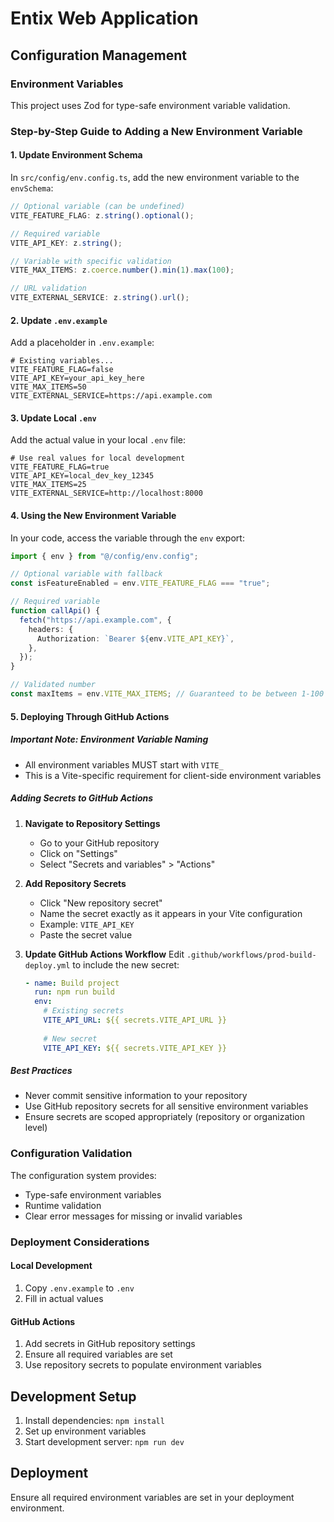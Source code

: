 # Entix Web Application

## Configuration Management

### Environment Variables

This project uses Zod for type-safe environment variable validation.

### Step-by-Step Guide to Adding a New Environment Variable

#### 1. Update Environment Schema

In `src/config/env.config.ts`, add the new environment variable to the `envSchema`:

```typescript
// Optional variable (can be undefined)
VITE_FEATURE_FLAG: z.string().optional();

// Required variable
VITE_API_KEY: z.string();

// Variable with specific validation
VITE_MAX_ITEMS: z.coerce.number().min(1).max(100);

// URL validation
VITE_EXTERNAL_SERVICE: z.string().url();
```

#### 2. Update `.env.example`

Add a placeholder in `.env.example`:

```shell
# Existing variables...
VITE_FEATURE_FLAG=false
VITE_API_KEY=your_api_key_here
VITE_MAX_ITEMS=50
VITE_EXTERNAL_SERVICE=https://api.example.com
```

#### 3. Update Local `.env`

Add the actual value in your local `.env` file:

```shell
# Use real values for local development
VITE_FEATURE_FLAG=true
VITE_API_KEY=local_dev_key_12345
VITE_MAX_ITEMS=25
VITE_EXTERNAL_SERVICE=http://localhost:8000
```

#### 4. Using the New Environment Variable

In your code, access the variable through the `env` export:

```typescript
import { env } from "@/config/env.config";

// Optional variable with fallback
const isFeatureEnabled = env.VITE_FEATURE_FLAG === "true";

// Required variable
function callApi() {
  fetch("https://api.example.com", {
    headers: {
      Authorization: `Bearer ${env.VITE_API_KEY}`,
    },
  });
}

// Validated number
const maxItems = env.VITE_MAX_ITEMS; // Guaranteed to be between 1-100
```

#### 5. Deploying Through GitHub Actions

##### Important Note: Environment Variable Naming
- All environment variables MUST start with `VITE_`
- This is a Vite-specific requirement for client-side environment variables

##### Adding Secrets to GitHub Actions

1. **Navigate to Repository Settings**
   - Go to your GitHub repository
   - Click on "Settings"
   - Select "Secrets and variables" > "Actions"

2. **Add Repository Secrets**
   - Click "New repository secret"
   - Name the secret exactly as it appears in your Vite configuration
   - Example: `VITE_API_KEY`
   - Paste the secret value

3. **Update GitHub Actions Workflow**
   Edit `.github/workflows/prod-build-deploy.yml` to include the new secret:

   ```yaml
   - name: Build project
     run: npm run build
     env:
       # Existing secrets
       VITE_API_URL: ${{ secrets.VITE_API_URL }}
       
       # New secret
       VITE_API_KEY: ${{ secrets.VITE_API_KEY }}
   ```

##### Best Practices
- Never commit sensitive information to your repository
- Use GitHub repository secrets for all sensitive environment variables
- Ensure secrets are scoped appropriately (repository or organization level)

### Configuration Validation

The configuration system provides:
- Type-safe environment variables
- Runtime validation
- Clear error messages for missing or invalid variables

### Deployment Considerations

#### Local Development
1. Copy `.env.example` to `.env`
2. Fill in actual values

#### GitHub Actions
1. Add secrets in GitHub repository settings
2. Ensure all required variables are set
3. Use repository secrets to populate environment variables

## Development Setup

1. Install dependencies: `npm install`
2. Set up environment variables
3. Start development server: `npm run dev`

## Deployment

Ensure all required environment variables are set in your deployment environment.
